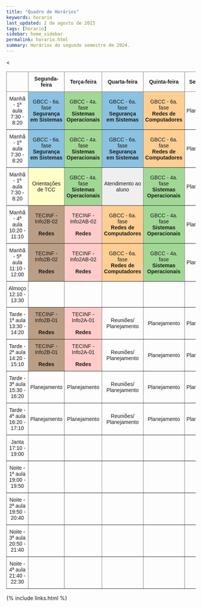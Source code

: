 ```yaml
---
title: "Quadro de Horários"
keywords: horario
last_updated: 2 de agosto de 2023 
tags: [horario]
sidebar: home_sidebar
permalink: horario.html
summary: Horários do segundo semestre de 2024.
---
```


<style type="text/css">
.tg  {border-collapse:collapse;border-spacing:0;}
.tg td{border-color:black;border-style:solid;border-width:1px;font-family:Arial, sans-serif;font-size:14px;
  overflow:hidden;padding:10px 5px;word-break:normal;}
.tg th{border-color:black;border-style:solid;border-width:1px;font-family:Arial, sans-serif;font-size:14px;
  font-weight:normal;overflow:hidden;padding:10px 5px;word-break:normal;}
.tg .tg-lboi{border-color:inherit;text-align:left;vertical-align:middle}
.tg .tg-redes{background-color:#ffce93;border-color:inherit;text-align:center;vertical-align:middle}
.tg .tg-u66s{background-color:#caa8d8;border-color:inherit;text-align:center;vertical-align:middle}
.tg .tg-planejamento{border-color:inherit;text-align:center;vertical-align:middle}
.tg .tg-tcc{background-color:#ffffc7;border-color:inherit;text-align:center;vertical-align:middle}
.tg .tg-atendimento{background-color:#EFEFEF;border-color:inherit;text-align:center;vertical-align:middle}
.tg .tg-seguranca{background-color:#8bc2e1;border-color:inherit;text-align:center;vertical-align:middle}
.tg .tg-so{background-color:#a1d895;border-color:inherit;text-align:center;vertical-align:middle}
.tg .tg-info2a{background-color:#ffccc9;border-color:inherit;text-align:center;vertical-align:middle}
.tg .tg-fsme{background-color:#efefef;border-color:inherit;text-align:center;vertical-align:middle}
.tg .tg-info2b{background-color:#ba9e85;border-color:inherit;text-align:center;vertical-align:middle}
</style>
<table class="tg">
<thead>
  <tr>
    <th class="tg-lboi"></th>
    <th class="tg-planejamento"><span style="font-weight:bold">Segunda-feira</span></th>
    <th class="tg-planejamento"><span style="font-weight:bold">Terça</span><span style="font-weight:700">-feira</span></th>
    <th class="tg-planejamento"><span style="font-weight:bold">Quarta</span><span style="font-weight:700">-feira</span></th>
    <th class="tg-planejamento"><span style="font-weight:bold">Quinta</span><span style="font-weight:700">-feira</span></th>
    <th class="tg-planejamento"><span style="font-weight:bold">Sexta</span><span style="font-weight:700">-feira</span></th>
  </tr>
</thead>
<tbody>
  <tr>
    <td class="tg-planejamento">Manhã - 1ª aula<br>7:30 - 8:20</td>
    <td class="tg-seguranca">GBCC - 6a. fase<br><span style="font-weight:bold">Segurança <br>em Sistemas</span></td>
    <td class="tg-so">GBCC - 4a. fase<br><span style="font-weight:bold">Sistemas Operacionais</span></td>
    <td class="tg-seguranca">GBCC - 6a. fase<br><span style="font-weight:bold">Segurança <br>em Sistemas</span></td>
    <td class="tg-redes">GBCC - 6a. fase<br><span style="font-weight:bold">Redes de<br>Computadores</span></td>
    <td class="tg-planejamento">Planejamento</td>
  </tr>
  <tr>
    <td class="tg-planejamento">Manhã - 1ª aula<br>7:30 - 8:20</td>
    <td class="tg-seguranca">GBCC - 6a. fase<br><span style="font-weight:bold">Segurança <br>em Sistemas</span></td>
    <td class="tg-so">GBCC - 4a. fase<br><span style="font-weight:bold">Sistemas Operacionais</span></td>
    <td class="tg-seguranca">GBCC - 6a. fase<br><span style="font-weight:bold">Segurança <br>em Sistemas</span></td>
    <td class="tg-redes">GBCC - 6a. fase<br><span style="font-weight:bold">Redes de<br>Computadores</span></td>
    <td class="tg-planejamento">Planejamento</td>
  </tr>
  <tr>
    <td class="tg-planejamento">Manhã - 1ª aula<br>7:30 - 8:20</td>
    <td class="tg-tcc">Orientações de TCC<br></td>
    <td class="tg-so">GBCC - 4a. fase<br><span style="font-weight:bold">Sistemas Operacionais</span></td>
    <td class="tg-atendimento">Atendimento ao aluno</td>
    <td class="tg-so">GBCC - 4a. fase<br><span style="font-weight:bold">Sistemas Operacionais</span></td>
    <td class="tg-planejamento">Planejamento</td>
  </tr>
  <tr>
    <td class="tg-planejamento">Manhã - 4ª aula<br>10:20 - 11:10</td>
    <td class="tg-info2b">TECINF - Info2B-02<br><br><span style="font-weight:bold">Redes</span></td>
    <td class="tg-info2a">TECINF - Info2AB-02<br><br><span style="font-weight:bold">Redes</span></td>
    <td class="tg-redes">GBCC - 6a. fase<br><span style="font-weight:bold">Redes de<br>Computadores</span></td>
    <td class="tg-so">GBCC - 4a. fase<br><span style="font-weight:bold">Sistemas Operacionais</span></td>
    <td class="tg-planejamento">Planejamento</td>
  </tr>
  <tr>
    <td class="tg-planejamento">Manhã - 5ª aula<br>11:10 - 12:00</td>
    <td class="tg-info2b">TECINF - Info2B-02<br><br><span style="font-weight:bold">Redes</span></td>
    <td class="tg-info2a">TECINF - Info2AB-02<br><br><span style="font-weight:bold">Redes</span></td>
    <td class="tg-redes">GBCC - 6a. fase<br><span style="font-weight:bold">Redes de<br>Computadores</span></td>
    <td class="tg-so">GBCC - 4a. fase<br><span style="font-weight:bold">Sistemas Operacionais</span></td>
    <td class="tg-planejamento">Planejamento</td>
  </tr>
  <tr>
    <td class="tg-planejamento">Almoço<br>12:10 - 13:30</td>
    <td class="tg-planejamento"></td>
    <td class="tg-planejamento"></td>
    <td class="tg-planejamento"></td>
    <td class="tg-planejamento"></td>
    <td class="tg-planejamento"></td>
  </tr>
  <tr>
    <td class="tg-planejamento">Tarde - 1ª aula<br>13:30 - 14:20</td>
    <td class="tg-info2b">TECINF - Info2B-01<br><br><span style="font-weight:bold">Redes</span></td>
    <td class="tg-info2a">TECINF - Info2A-01<br><br><span style="font-weight:bold">Redes</span></td>
    <td class="tg-planejamento">Reuniões/<br>Planejamento</td>
    <td class="tg-planejamento">Planejamento</td>
    <td class="tg-planejamento">Planejamento</td>
  </tr>
  <tr>
    <td class="tg-planejamento">Tarde - 2ª aula<br>14:20 - 15:10</td>
    <td class="tg-info2b">TECINF - Info2B-01<br><br><span style="font-weight:bold">Redes</span></td>
    <td class="tg-info2a">TECINF - Info2A-01<br><br><span style="font-weight:bold">Redes</span></td>
    <td class="tg-planejamento">Reuniões/<br>Planejamento</td>
    <td class="tg-planejamento">Planejamento</td>
    <td class="tg-planejamento">Planejamento</td>
  </tr>
  <tr>
    <td class="tg-planejamento">Tarde - 3ª aula<br>15:30 - 16:20</td>
    <td class="tg-planejamento">Planejamento</td>
    <<td class="tg-planejamento">Planejamento</td>
    <td class="tg-planejamento">Reuniões/<br>Planejamento</td>
    <td class="tg-planejamento">Planejamento</td>
    <td class="tg-planejamento">Planejamento</td>
  </tr>
  <tr>
    <td class="tg-planejamento">Tarde - 4ª aula<br>16:20 - 17:10</td>
    <td class="tg-planejamento">Planejamento</td>
    <td class="tg-planejamento">Planejamento</td>
    <td class="tg-planejamento">Reuniões/<br>Planejamento</td>
    <td class="tg-planejamento">Planejamento</td>
    <td class="tg-planejamento">Planejamento</td>
  </tr>
  <tr>
    <td class="tg-planejamento">Janta<br>17:10 - 19:00</td>
    <td class="tg-planejamento"></td>
    <td class="tg-planejamento"></td>
    <td class="tg-planejamento"></td>
    <td class="tg-planejamento"></td>
    <td class="tg-planejamento"></td>
  </tr>
  <tr>
    <td class="tg-planejamento">Noite - 1ª aula<br>19:00 - 19:50</td>
    <td class="tg-planejamento"></td>
    <td class="tg-planejamento"></td>
    <td class="tg-planejamento"></td>
    <td class="tg-planejamento"></td>
    <td class="tg-planejamento"></td>
  </tr>
  <tr>
    <td class="tg-planejamento">Noite - 2ª aula<br>19:50 - 20:40</td>
    <td class="tg-planejamento"></td>
    <td class="tg-planejamento"></td>
    <td class="tg-planejamento"></td>
    <td class="tg-planejamento"></td>
    <td class="tg-planejamento"></td>
  </tr>
  <tr>
    <td class="tg-planejamento">Noite - 3ª aula<br>20:50 - 21:40</td>
    <td class="tg-planejamento"></td>
    <td class="tg-planejamento"></td>
    <td class="tg-planejamento"></td>
    <td class="tg-planejamento"></td>
    <td class="tg-planejamento"></td>
  </tr>
  <tr>
    <td class="tg-planejamento">Noite - 4ª aula<br>21:40 - 22:30</td>
    <td class="tg-planejamento"></td>
    <td class="tg-planejamento"></td>
    <td class="tg-planejamento"></td>
    <td class="tg-planejamento"></td>
    <td class="tg-lboi"></td>
  </tr>
</tbody>
</table>

{% include links.html %}